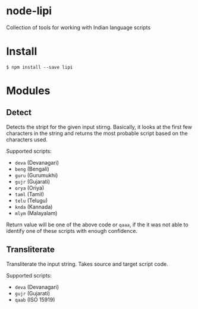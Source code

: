 # node-lipi
Collection of tools for working with Indian language scripts

# Install

```
$ npm install --save lipi
```

# Modules

## Detect

Detects the stript for the given input stirng. Basically, it looks at the first few characters in the string and returns the most probable script based on the characters used.

Supported scripts:
- `deva` (Devanagari)
- `beng` (Bengali)
- `guru` (Gurumukhi)
- `gujr` (Gujarati)
- `orya` (Oriya)
- `taml` (Tamil)
- `telu` (Telugu)
- `knda` (Kannada)
- `mlym` (Malayalam)

Return value will be one of the above code or `qaaa`, if the it was not able to identify one of these scripts with enough confidence.

## Transliterate

Transliterate the input string. Takes source and target script code.

Supported scripts:
- `deva` (Devanagari)
- `gujr` (Gujarati)
- `qaab` (ISO 15919)
